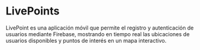 # LivePoints
LivePoint es una aplicación móvil que permite el registro y autenticación de usuarios mediante Firebase, mostrando en tiempo real las ubicaciones de usuarios disponibles y puntos de interés en un mapa interactivo.
